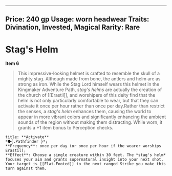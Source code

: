 
---
Price: 240 gp
Usage: worn headwear
Traits: Divination, Invested, Magical
Rarity: Rare
---

# Stag's Helm

**Item 6**

> This impressive-looking helmet is crafted to resemble the skull of a mighty stag. Although made from bone, the antlers and helm are as strong as iron. While the Stag Lord himself wears this helmet in the Kingmaker Adventure Path, *stag's helms* are actually the creation of the church of [[Erastil]], and worshipers of this deity find that the helm is not only particularly comfortable to wear, but that they can activate it once per hour rather than once per day.Rather than restrict the senses, a *stag's helm* enhances them, causing the world to appear in more vibrant colors and significantly enhancing the ambient sounds of the region without making them distracting. While worn, it grants a +1 item bonus to Perception checks.

```ad-embed-ability
title: **Activate**
*⭓{.Pathfinder }*; 
**Frequency**: once per day (or once per hour if the wearer worships Erastil);
**Effect**: Choose a single creature within 30 feet. The *stag's helm* focuses your aim and grants supernatural insight into your next shot. Your target is [[Flat-Footed]] to the next ranged Strike you make this turn against them.

```
